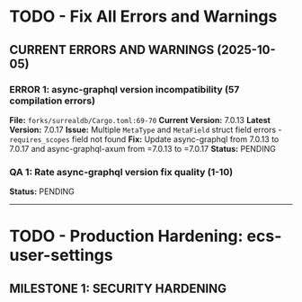 # TODO - Fix All Errors and Warnings

## CURRENT ERRORS AND WARNINGS (2025-10-05)

### ERROR 1: async-graphql version incompatibility (57 compilation errors)
**File:** `forks/surrealdb/Cargo.toml:69-70`
**Current Version:** 7.0.13
**Latest Version:** 7.0.17
**Issue:** Multiple `MetaType` and `MetaField` struct field errors - `requires_scopes` field not found
**Fix:** Update async-graphql from 7.0.13 to 7.0.17 and async-graphql-axum from =7.0.13 to =7.0.17
**Status:** PENDING

### QA 1: Rate async-graphql version fix quality (1-10)
**Status:** PENDING

---

# TODO - Production Hardening: ecs-user-settings

## MILESTONE 1: SECURITY HARDENING
